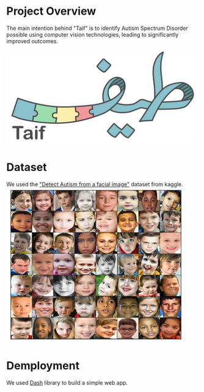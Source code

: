 # Project Overview

The main intention behind "Taif" is to identify Autism Spectrum Disorder possible using computer vision technologies, leading to significantly improved outcomes.

![Taif logo](./assets/taif-logo.png)


# Dataset
We used the ["Detect Autism from a facial image"](https://www.kaggle.com/gpiosenka/autistic-children-data-set-traintestvalidate) dataset from kaggle.
![dataset sample](./assets/dataset.png)

# Demployment
We used [Dash](https://plotly.com/dash/) library to build a simple web app. 
